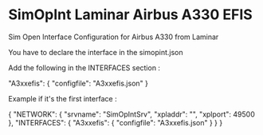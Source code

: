 # SimOpInt Laminar Airbus A330 EFIS
Sim Open Interface Configuration for Airbus A330 from Laminar

You have to declare the interface in the simopint.json

Add the following in the INTERFACES section :

"A3xxefis": {
      "configfile": "A3xxefis.json"
    }

Example if it's the first interface :

{
  "NETWORK": {
    "srvname": "SimOpIntSrv",
    "xpladdr": "<X-Plane PC Ip Addr>",
    "xplport": 49500
  },
  "INTERFACES": {
    "A3xxefis": {
      "configfile": "A3xxefis.json"
    }
  }
}
